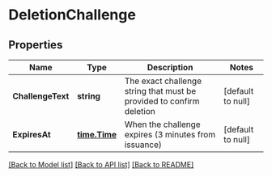 # DeletionChallenge

## Properties
Name | Type | Description | Notes
------------ | ------------- | ------------- | -------------
**ChallengeText** | **string** | The exact challenge string that must be provided to confirm deletion | [default to null]
**ExpiresAt** | [**time.Time**](time.Time.md) | When the challenge expires (3 minutes from issuance) | [default to null]

[[Back to Model list]](../README.md#documentation-for-models) [[Back to API list]](../README.md#documentation-for-api-endpoints) [[Back to README]](../README.md)

